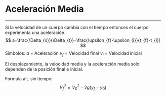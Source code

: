 # Aceleración Media
***
Si la velocidad de un cuerpo cambia con el tiempo entonces el cuerpo experimenta una aceleración.
$$
a=\frac{\Delta_{x}}{\Delta_{t}}=\frac{\upsilon_{f}-\upsilon_{i}}{t_{f}-t_{i}}
$$
Símbolos:
	$a$ = Aceleración
	$v_{f}$ = Velocidad final
	$v_{i}$ = Velocidad inicial

El desplazamiento, la velocidad media y la aceleración media solo dependen de la posición final e inicial.

Fórmula alt. sin tiempo:
$$
V_{f}{^2}=V_{0}{^2}-2g(y_{f}-y_{0})
$$

